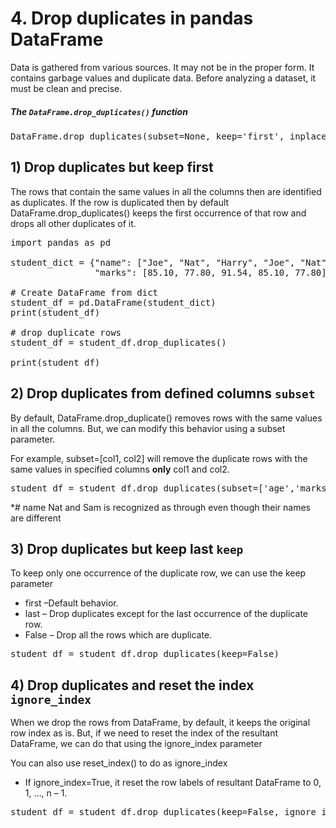 # 4. Drop duplicates in pandas DataFrame
Data is gathered from various sources. It may not be in the proper form. It contains garbage values and duplicate data. Before analyzing a dataset, it must be clean and precise.

##### The `DataFrame.drop_duplicates()` function


<pre>
DataFrame.drop_duplicates(subset=None, keep='first', inplace=False, ignore_index=False)
</pre>



## 1) Drop duplicates but keep first

The rows that contain the same values in all the columns then are identified as duplicates. If the row is duplicated then by default DataFrame.drop_duplicates() keeps the first occurrence of that row and drops all other duplicates of it.

<pre>
import pandas as pd

student_dict = {"name": ["Joe", "Nat", "Harry", "Joe", "Nat"], "age": [20, 21, 19, 20, 21],
                "marks": [85.10, 77.80, 91.54, 85.10, 77.80]}

# Create DataFrame from dict
student_df = pd.DataFrame(student_dict)
print(student_df)

# drop duplicate rows
student_df = student_df.drop_duplicates()

print(student_df)
</pre>


## 2) Drop duplicates from defined columns `subset`
By default, DataFrame.drop_duplicate() removes rows with the same values in all the columns. But, we can modify this behavior using a subset parameter.

For example, subset=[col1, col2] will remove the duplicate rows with the same values in specified columns **only** col1 and col2.

<pre>
student_df = student_df.drop_duplicates(subset=['age','marks'])
</pre>
*# name Nat and Sam is recognized as through even though their names are different





## 3) Drop duplicates but keep last `keep`
To keep only one occurrence of the duplicate row, we can use the keep parameter

+ first –Default behavior.
+ last – Drop duplicates except for the last occurrence of the duplicate row.
+ False – Drop all the rows which are duplicate.
<pre>
student_df = student_df.drop_duplicates(keep=False)
</pre>
## 4) Drop duplicates and reset the index `ignore_index`

When we drop the rows from DataFrame, by default, it keeps the original row index as is. But, if we need to reset the index of the resultant DataFrame, we can do that using the ignore_index parameter

You can also use reset_index() to do as ignore_index

+ If ignore_index=True, it reset the row labels of resultant DataFrame to 0, 1, …, n – 1.

<pre>
student_df = student_df.drop_duplicates(keep=False, ignore_index=True)
</pre>



